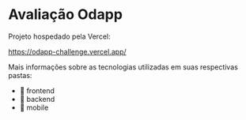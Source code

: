 # Avaliação Odapp

Projeto hospedado pela Vercel:

https://odapp-challenge.vercel.app/

Mais informações sobre as tecnologias utilizadas em suas respectivas pastas:

-   📁 frontend
-   📁 backend
-   📁 mobile
